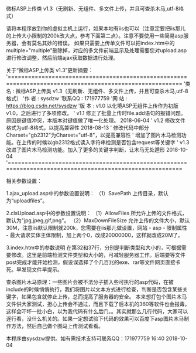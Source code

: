 微标ASP上传类 v1.3（无刷新、无组件、多文件上传，并且可查杀木马,utf-8格式）

请将本程序放到你的虚拟主机上运行，如果本地有iis也可以（注意定要把iis那儿的上传大小限制的200k改大点，参考下面第二点）。注意不要使用一些简易asp服务器，会有莫名其妙的错误。
如果只需要上传单文件可以把index.htm中的multiple="multiple"删除掉，对应的多文件前端显示及处理需要您对upload.asp进行修改调整，然后前端ajax获取数据进行处理。

关于“微标ASP上传类 v1.3”更新摘要：
'=========================================================================================================
'类  名 : 微标ASP上传类 v1.3（无刷新、无组件、多文件上传，并且可查杀木马,utf-8格式）
'作  者 : sysdzw
'联系QQ : 171977759
'网  站 : https://blog.csdn.net/sysdzw
'版  本 : v1.0 以化境ASP无组件上传作为初版v1.0，之后进行了多项修改。
'          v1.1 修正了批量上传时file.add语句的报错问题。原因是键值冲突，本版本对键值做了唯一化处理。		2018-06-04
'          v1.2 修改文件格式为utf-8格式，以提高兼容性												2018-08-13
'               修改代码中部分Charset="gb2312"为Charset="utf-8"，以提高兼容性
'               增加了图片木马检测功能。在上传的时候以gb2312格式读入字符串检测是否包含request等关键字
'          v1.3 改进了图片木马检测功能。加入了更多的关键字判断，让木马无处遁形						2018-10-04
'=========================================================================================================


相关参数设置：

1.ajax_upload.asp中的参数设置说明：
（1）SavePath 上传目录，默认为“uploadfiles”。

2.clsUpload.asp中的参数设置说明：
（1）AllowFiles 所允许上传的文件格式，默认为"jpg,jpeg,gif,png"。
（2）MaxDownFileSize 允许上传的文件大小，默认30M，注意iis默认限制就200k，您需要在iis那儿做设置，网站 - asp - 限制属性 - 最大请求实体主体限制，加上两个0，改成20000000，这样就改成20M了。

3.index.htm中的参数说明
在第32和37行，分别是判断类型和大小的，可根据需要修改。这里是前端检测文件类型和大小的，可减轻服务器工作。后端要等文件post完成才能开始检测，假设误选择了个几百兆的exe、rar等文件网页直接卡死。早发现文件早提示。


查杀图片木马原理：一些图片会被不法分子插入些可执行的asp代码，在被include的时候悄悄执行，我们将图片以文本方式进行检查，判断是否包含某些关键字，如果包含就停止上传，总而提高了服务器的安全。
本来想打包个图片木马文件供大家测试，担心上传会不通过，而且下载了后本机的360等软件也会报毒，这样会吓坏一批小白，以为我代码有什么后门。。其实就那么几行代码，大家可以逐行看，没什么机关的。如果一定想试验下代码的效果可以百度下asp图片木马制作方法，然后自己做个图马上传测试看看。


本程序由sysdzw提供。如有需技术支持可联系QQ：171977759
16:40 2018-10-04


